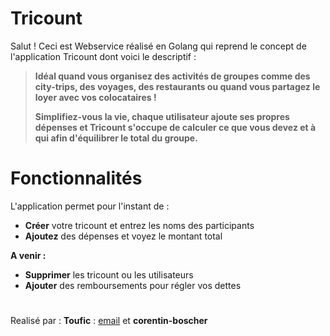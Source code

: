 # Tricount

Salut ! Ceci est Webservice réalisé en Golang qui reprend le concept de l'application Tricount dont voici le descriptif :

>**Idéal quand vous organisez des activités de groupes comme des city-trips, des voyages, des restaurants ou quand vous partagez le loyer avec vos colocataires !**
>
>**Simplifiez-vous la vie, chaque utilisateur ajoute ses propres dépenses et Tricount s'occupe de calculer ce que vous devez et à qui afin d'équilibrer le total du groupe.**


# Fonctionnalités

L'application permet pour l'instant de :
- **Créer** votre tricount et entrez les noms des participants
- **Ajoutez** des dépenses et voyez le montant total

**A venir :**
- **Supprimer** les tricount ou les utilisateurs
- **Ajouter** des remboursements pour régler vos dettes

#
Realisé par :
**Toufic** : [email](emilien.meffe@gmail.com) et **corentin-boscher**
